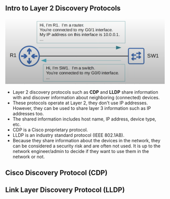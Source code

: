 ## Intro to Layer 2 Discovery Protocols
![Layer 2 discovery protocols interaction](./img2/layer-2-discovery-protocols-interaction.png)
* Layer 2 discovery protocols such as **CDP** and **LLDP** share information with and discover information about neighboring (connected) devices.
* These protocols operate at Layer 2, they don't use IP addresses. However, they can be used to share layer 3 information such as IP addresses too.
* The shared information includes host name, IP address, device type, etc.
* CDP is a Cisco proprietary protocol.
* LLDP is an industry standard protocol (IEEE 802.1AB).
* Because they share information about the devices in the network, they can be considered a security risk and are often not used. It is up to the network engineer/admin to decide if they want to use them in the network or not.
## Cisco Discovery Protocol (CDP)
## Link Layer Discovery Protocol (LLDP)
